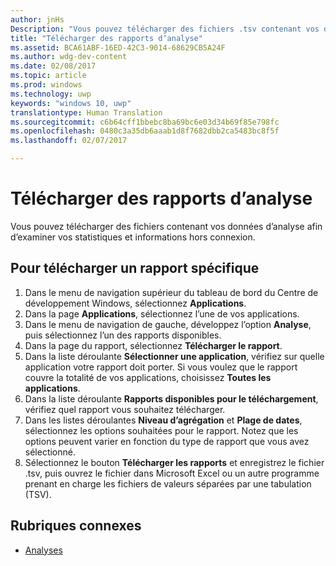 ```yaml
---
author: jnHs
Description: "Vous pouvez télécharger des fichiers .tsv contenant vos données d’analyse afin d’examiner vos statistiques et informations hors connexion."
title: "Télécharger des rapports d’analyse"
ms.assetid: BCA61ABF-16ED-42C3-9014-68629CB5A24F
ms.author: wdg-dev-content
ms.date: 02/08/2017
ms.topic: article
ms.prod: windows
ms.technology: uwp
keywords: "windows 10, uwp"
translationtype: Human Translation
ms.sourcegitcommit: c6b64cff1bbebc8ba69bc6e03d34b69f85e798fc
ms.openlocfilehash: 0480c3a35db6aaab1d8f7682dbb2ca5483bc8f5f
ms.lasthandoff: 02/07/2017

---
```


# <a name="download-analytics-reports"></a>Télécharger des rapports d’analyse


Vous pouvez télécharger des fichiers contenant vos données d’analyse afin d’examiner vos statistiques et informations hors connexion.

## <a name="to-download-a-specific-report"></a>Pour télécharger un rapport spécifique

1.  Dans le menu de navigation supérieur du tableau de bord du Centre de développement Windows, sélectionnez **Applications**.
2.  Dans la page **Applications**, sélectionnez l’une de vos applications.
3.  Dans le menu de navigation de gauche, développez l’option **Analyse**, puis sélectionnez l’un des rapports disponibles.
4.  Dans la page du rapport, sélectionnez **Télécharger le rapport**.
5.  Dans la liste déroulante **Sélectionner une application**, vérifiez sur quelle application votre rapport doit porter. Si vous voulez que le rapport couvre la totalité de vos applications, choisissez **Toutes les applications**.
6.  Dans la liste déroulante **Rapports disponibles pour le téléchargement**, vérifiez quel rapport vous souhaitez télécharger.
7.  Dans les listes déroulantes **Niveau d’agrégation** et **Plage de dates**, sélectionnez les options souhaitées pour le rapport. Notez que les options peuvent varier en fonction du type de rapport que vous avez sélectionné.
8.  Sélectionnez le bouton **Télécharger les rapports** et enregistrez le fichier .tsv, puis ouvrez le fichier dans Microsoft Excel ou un autre programme prenant en charge les fichiers de valeurs séparées par une tabulation (TSV).

## <a name="related-topics"></a>Rubriques connexes
- [Analyses](analytics.md)

